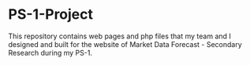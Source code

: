 # PS-1-Project
This repository contains web pages and php files that my team and I designed and built for the website of Market Data Forecast - Secondary Research during my PS-1. 
